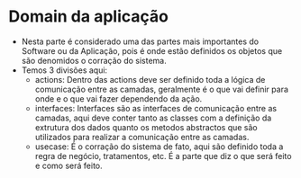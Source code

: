 # Domain da aplicação
- Nesta parte é considerado uma das partes mais importantes do Software ou da Aplicação, pois é onde estão definidos os objetos que são denomidos o corração do sistema.
- Temos 3 divisões aqui:
    - actions: Dentro das actions deve ser definido toda a lógica de comunicação entre as camadas, geralmente é o que vai definir para onde e o que vai fazer dependendo da ação.
    - interfaces: Interfaces são as interfaces de comunicação entre as camadas, aqui deve conter tanto as classes com a definição da extrutura dos dados quanto os metodos abstractos que são utilizados para realizar a comunicação entre as camadas.
    - usecase: É o corração do sistema de fato, aqui são definido toda a regra de negócio, tratamentos, etc. É a parte que diz o que será feito e como será feito.